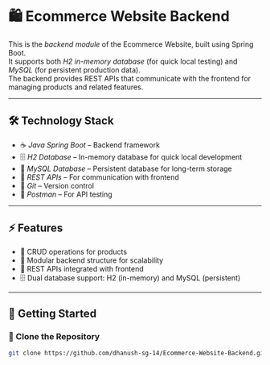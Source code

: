 # 🛍 Ecommerce Website Backend

This is the *backend module* of the Ecommerce Website, built using Spring Boot.  
It supports both *H2 in-memory database* (for quick local testing) and *MySQL* (for persistent production data).  
The backend provides REST APIs that communicate with the frontend for managing products and related features.

---

## 🛠 Technology Stack

- ☕ *Java Spring Boot* – Backend framework  
- 🗄 *H2 Database* – In-memory database for quick local development  
- 🐬 *MySQL Database* – Persistent database for long-term storage  
- 🔗 *REST APIs* – For communication with frontend  
- 🐙 *Git* – Version control  
- 🧪 *Postman* – For API testing  

---

## ⚡ Features

- 🛒 CRUD operations for products  
- 🧩 Modular backend structure for scalability  
- 🔗 REST APIs integrated with frontend  
- 🗄 Dual database support: H2 (in-memory) and MySQL (persistent)  

---

## 🚀 Getting Started

### ⿡ Clone the Repository
```bash
git clone https://github.com/dhanush-sg-14/Ecommerce-Website-Backend.git
